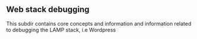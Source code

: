 ## Web stack debugging

This subdir contains core concepts and information and information related to debugging the LAMP stack, i.e Wordpress 